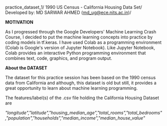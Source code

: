 practice_dataset_1/
1990 US Census - California Housing Data Set/
Developed by: MD SARWAR AHMED (md_ug@ece.nits.ac.in)/

  **MOTIVATION**
  
   As I progressed through the Google Developers' Machine Learning Crash Course, I decided to put the machine learning concepts into practice by coding models in tf.keras. I have used Colab as a programming environment (Colab is Google's version of Jupyter Notebook). Like Jupyter Notebook, Colab provides an interactive Python programming environment that combines text, code, graphics, and program output.
  
  **About the DATASET**
    
   The dataset for this practice session has been based on the 1990 census data from California and although, this dataset is old but still, it provides a great opportunity to learn about machine learning programming.
    
   The features/label(s) of the .csv file holding the California Housing Dataset are

_"longitude","latitude","housing_median_age","total_rooms","total_bedrooms","population","households","median_income","median_house_value"_

    
    

